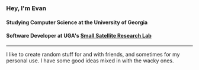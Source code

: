 
### Hey, I'm Evan
#### Studying Computer Science at the University of Georgia
#### Software Developer at UGA's <a href="http://smallsat.uga.edu/">Small Satellite Research Lab</a>

<hr/>

I like to create random stuff for and with friends, and sometimes for my personal use. I have some good ideas mixed in with the wacky ones.

<!--
**EvanTich/EvanTich** is a ✨ _special_ ✨ repository because its `README.md` (this file) appears on your GitHub profile.

Here are some ideas to get you started:

- 🔭 I’m currently working on ...
- 🌱 I’m currently learning ...
- 👯 I’m looking to collaborate on ...
- 🤔 I’m looking for help with ...
- 💬 Ask me about ...
- 📫 How to reach me: ...
- 😄 Pronouns: ...
- ⚡ Fun fact: ...
-->
